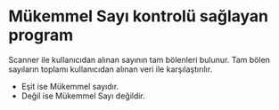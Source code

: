 #  Mükemmel Sayı kontrolü sağlayan program

Scanner ile kullanıcıdan alınan sayının tam bölenleri bulunur. Tam bölen sayıların toplamı kullanıcıdan alınan veri ile karşılaştırılır.

- Eşit ise Mükemmel sayıdır.
- Değil ise Mükemmel Sayı değildir.
